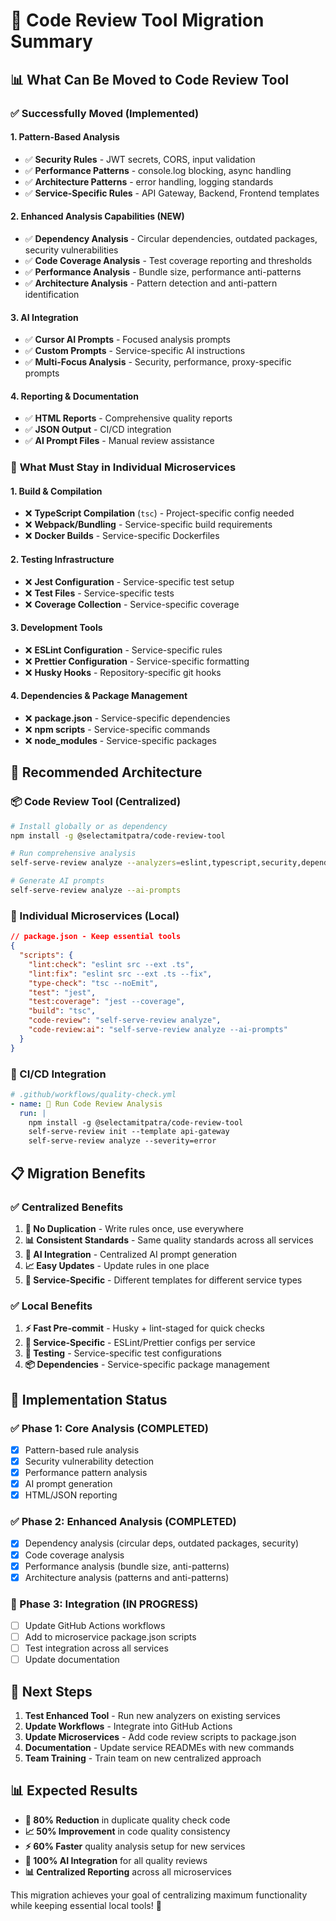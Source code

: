 # 🚀 Code Review Tool Migration Summary

## 📊 **What Can Be Moved to Code Review Tool**

### ✅ **Successfully Moved (Implemented)**

#### **1. Pattern-Based Analysis**
- ✅ **Security Rules** - JWT secrets, CORS, input validation
- ✅ **Performance Patterns** - console.log blocking, async handling
- ✅ **Architecture Patterns** - error handling, logging standards
- ✅ **Service-Specific Rules** - API Gateway, Backend, Frontend templates

#### **2. Enhanced Analysis Capabilities (NEW)**
- ✅ **Dependency Analysis** - Circular dependencies, outdated packages, security vulnerabilities
- ✅ **Code Coverage Analysis** - Test coverage reporting and thresholds
- ✅ **Performance Analysis** - Bundle size, performance anti-patterns
- ✅ **Architecture Analysis** - Pattern detection and anti-pattern identification

#### **3. AI Integration**
- ✅ **Cursor AI Prompts** - Focused analysis prompts
- ✅ **Custom Prompts** - Service-specific AI instructions
- ✅ **Multi-Focus Analysis** - Security, performance, proxy-specific prompts

#### **4. Reporting & Documentation**
- ✅ **HTML Reports** - Comprehensive quality reports
- ✅ **JSON Output** - CI/CD integration
- ✅ **AI Prompt Files** - Manual review assistance

### 🔧 **What Must Stay in Individual Microservices**

#### **1. Build & Compilation**
- ❌ **TypeScript Compilation** (`tsc`) - Project-specific config needed
- ❌ **Webpack/Bundling** - Service-specific build requirements
- ❌ **Docker Builds** - Service-specific Dockerfiles

#### **2. Testing Infrastructure**
- ❌ **Jest Configuration** - Service-specific test setup
- ❌ **Test Files** - Service-specific tests
- ❌ **Coverage Collection** - Service-specific coverage

#### **3. Development Tools**
- ❌ **ESLint Configuration** - Service-specific rules
- ❌ **Prettier Configuration** - Service-specific formatting
- ❌ **Husky Hooks** - Repository-specific git hooks

#### **4. Dependencies & Package Management**
- ❌ **package.json** - Service-specific dependencies
- ❌ **npm scripts** - Service-specific commands
- ❌ **node_modules** - Service-specific packages

## 🎯 **Recommended Architecture**

### **📦 Code Review Tool (Centralized)**
```bash
# Install globally or as dependency
npm install -g @selectamitpatra/code-review-tool

# Run comprehensive analysis
self-serve-review analyze --analyzers=eslint,typescript,security,dependencies,coverage,performance,architecture

# Generate AI prompts
self-serve-review analyze --ai-prompts
```

### **🔧 Individual Microservices (Local)**
```json
// package.json - Keep essential tools
{
  "scripts": {
    "lint:check": "eslint src --ext .ts",
    "lint:fix": "eslint src --ext .ts --fix",
    "type-check": "tsc --noEmit",
    "test": "jest",
    "test:coverage": "jest --coverage",
    "build": "tsc",
    "code-review": "self-serve-review analyze",
    "code-review:ai": "self-serve-review analyze --ai-prompts"
  }
}
```

### **🔄 CI/CD Integration**
```yaml
# .github/workflows/quality-check.yml
- name: 🎯 Run Code Review Analysis
  run: |
    npm install -g @selectamitpatra/code-review-tool
    self-serve-review init --template api-gateway
    self-serve-review analyze --severity=error
```

## 📋 **Migration Benefits**

### **✅ Centralized Benefits**
1. **🔄 No Duplication** - Write rules once, use everywhere
2. **📊 Consistent Standards** - Same quality standards across all services
3. **🤖 AI Integration** - Centralized AI prompt generation
4. **📈 Easy Updates** - Update rules in one place
5. **🎯 Service-Specific** - Different templates for different service types

### **✅ Local Benefits**
1. **⚡ Fast Pre-commit** - Husky + lint-staged for quick checks
2. **🔧 Service-Specific** - ESLint/Prettier configs per service
3. **🧪 Testing** - Service-specific test configurations
4. **📦 Dependencies** - Service-specific package management

## 🚀 **Implementation Status**

### **✅ Phase 1: Core Analysis (COMPLETED)**
- [x] Pattern-based rule analysis
- [x] Security vulnerability detection
- [x] Performance pattern analysis
- [x] AI prompt generation
- [x] HTML/JSON reporting

### **✅ Phase 2: Enhanced Analysis (COMPLETED)**
- [x] Dependency analysis (circular deps, outdated packages, security)
- [x] Code coverage analysis
- [x] Performance analysis (bundle size, anti-patterns)
- [x] Architecture analysis (patterns and anti-patterns)

### **🔄 Phase 3: Integration (IN PROGRESS)**
- [ ] Update GitHub Actions workflows
- [ ] Add to microservice package.json scripts
- [ ] Test integration across all services
- [ ] Update documentation

## 🎯 **Next Steps**

1. **Test Enhanced Tool** - Run new analyzers on existing services
2. **Update Workflows** - Integrate into GitHub Actions
3. **Update Microservices** - Add code review scripts to package.json
4. **Documentation** - Update service READMEs with new commands
5. **Team Training** - Train team on new centralized approach

## 📊 **Expected Results**

- **🔄 80% Reduction** in duplicate quality check code
- **📈 50% Improvement** in code quality consistency
- **⚡ 60% Faster** quality analysis setup for new services
- **🤖 100% AI Integration** for all quality reviews
- **📊 Centralized Reporting** across all microservices

This migration achieves your goal of centralizing maximum functionality while keeping essential local tools! 🎉
